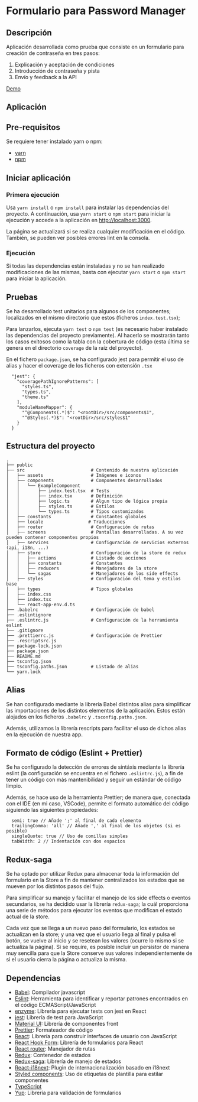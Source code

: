 # Formulario para Password Manager

## Descripción

Aplicación desarrollada como prueba que consiste en un formulario para creación de contraseña en tres pasos:

1. Explicación y aceptación de condiciones
2. Introducción de contraseña y pista
3. Envío y feedback a la API

[Demo](https://password-form-test.netlify.app/)

## Aplicación

## Pre-requisitos

Se requiere tener instalado yarn o npm:

- [yarn](https://yarnpkg.com/)
- [npm](https://www.npmjs.com/get-npm)

## Iniciar aplicación

### Primera ejecución

Usa `yarn install` o `npm install` para instalar las dependencias del proyecto.
A continuación, usa `yarn start` o `npm start` para iniciar la ejecución y accede a la aplicación en [http://localhost:3000](http://localhost:3000).

La página se actualizará si se realiza cualquier modificación en el código.
También, se pueden ver posibles errores lint en la consola.

### Ejecución

Si todas las dependencias están instaladas y no se han realizado modificaciones de las mismas, basta con ejecutar `yarn start` o `npm start` para iniciar la aplicación.

## Pruebas

Se ha desarrollado test unitarios para algunos de los componentes; localizados en el mismo directorio que estos (ficheros `index.test.tsx`);

Para lanzarlos, ejecuta `yarn test` o `npm test` (es necesario haber instalado las dependencias del proyecto previamente). Al hacerlo se mostrarán tanto los casos exitosos como la tabla con la cobertura de código (esta última se genera en el directorio `coverage` de la raíz del proyecto).

En el fichero `package.json`, se ha configurado jest para permitir el uso de alias y hacer el coverage de los ficheros con extensión `.tsx`

```
  "jest": {
    "coveragePathIgnorePatterns": [
      "styles.ts",
      "types.ts",
      "theme.ts"
    ],
    "moduleNameMapper": {
      "^@Components(.*)$": "<rootDir>/src/components$1",
      "^@Styles(.*)$": "<rootDir>/src/styles$1"
    }
  }
```

## Estructura del proyecto

    .
    ├── public
    ├── src                         # Contenido de nuestra aplicación
    │   ├── assets                  # Imágenes e iconos
    │   ├── components              # Componentes desarrollados
    │   │   └── ExampleComponent
    │   │       ├── index.test.tsx  # Tests
    │   │       ├── index.tsx       # Definición
    │   │       ├── logic.ts        # Algun tipo de lógica propia
    │   │       ├── styles.ts       # Estilos
    │   │       └── types.ts        # Tipos customizados
    │   ├── constants               # Constantes globales
    │   ├── locale                 # Traducciones
    │   ├── router                  # Configuración de rutas
    │   ├── screens                 # Pantallas desarrolladas. A su vez pueden contener componentes propios
    │   ├── services                # Configuración de servicios externos (api, i18n, ...)
    │   ├── store                   # Configuración de la store de redux
    │   │   ├── actions             # Listado de acciones
    │   │   ├── constants           # Constantes
    │   │   ├── reducers            # Manejadores de la store
    │   │   └── sagas               # Manejadores de los side effects
    │   ├── styles                  # Configuración del tema y estilos base
    │   ├── types                   # Tipos globales
    │   ├── index.css
    │   ├── index.tsx
    │   └── react-app-env.d.ts
    ├── .babelrc                    # Configuración de babel
    ├── .eslintignore
    ├── .eslintrc.js                # Configuración de la herramienta eslint
    ├── .gitignore
    ├── .prettierrc.js              # Configuración de Prettier
    ├── .rescriptsrc.js
    ├── package-lock.json
    ├── package.json
    ├── README.md
    ├── tsconfig.json
    ├── tsconfig.paths.json         # Listado de alias
    └── yarn.lock

## Alias

Se han configurado mediante la librería Babel distintos alias para simplificar las importaciones de los distintos elementos de la aplicación. Estos están alojados en los ficheros `.babelrc` y `.tsconfig.paths.json`.

Además, utilizamos la librería rescripts para facilitar el uso de dichos alias en la ejecución de nuestra app.

## Formato de código (Eslint + Prettier)

Se ha configurado la detección de errores de sintáxis mediante la librería eslint (la configuración se encuentra en el fichero `.eslintrc.js`), a fin de tener un código con más mantenibilidad y seguir un estándar de código limpio.

Además, se hace uso de la herramienta Prettier; de manera que, conectada con el IDE (en mi caso, VSCode), permite el formato automático del código siguiendo las siguientes propiedades:

```
  semi: true // Añade ';' al final de cada elemento
  trailingComma: 'all' // Añade ',' al final de los objetos (si es posible)
  singleQuote: true // Uso de comillas simples
  tabWidth: 2 // Indentación con dos espacios
```

## Redux-saga

Se ha optado por utilizar Redux para almacenar toda la información del formulario en la Store a fin de mantener centralizados los estados que se mueven por los distintos pasos del flujo.

Para simplificar su manejo y facilitar el manejo de los side effects o eventos secundarios, se ha decidido usar la librería `redux-saga`; la cuál proporciona una serie de métodos para ejecutar los eventos que modifican el estado actual de la store.

Cada vez que se llega a un nuevo paso del formulario, los estados se actualizan en la store; y una vez que el usuario llega al final y pulsa el botón, se vuelve al inicio y se resetean los valores (ocurre lo mismo si se actualiza la página). Si se require, es posible incluir un persistor de manera muy sencilla para que la Store conserve sus valores independientemente de si el usuario cierra la página o actualiza la misma.

## Dependencias

- [Babel](https://babeljs.io/): Compilador javascript
- [Eslint](https://eslint.org/): Herramienta para identificar y reportar patrones encontrados en el código ECMAScript/JavaScript
- [enzyme](https://enzymejs.github.io/enzyme/): Librería para ejecutar tests con jest en React
- [jest](https://jestjs.io/): Librería de test para JavaScript
- [Material UI](https://material-ui.com/): Librería de componentes front
- [Prettier](https://prettier.io/): Formateador de código
- [React](https://es.reactjs.org/): Librería para construir interfaces de usuario con JavaScript
- [React Hook Form](https://react-hook-form.com/): Librería de formularios para React
- [React router](https://reactrouter.com/): Manejador de rutas
- [Redux](https://es.redux.js.org/): Contenedor de estados
- [Redux-saga](https://redux-saga.js.org/): Librería de manejo de estados
- [React-i18next](https://react.i18next.com/): Plugin de internacionalización basado en i18next
- [Styled components](https://styled-components.com/): Uso de etiquetas de plantilla para estilar componentes
- [TypeScript](https://www.typescriptlang.org/)
- [Yup](https://github.com/jquense/yup): Librería para validación de formularios
